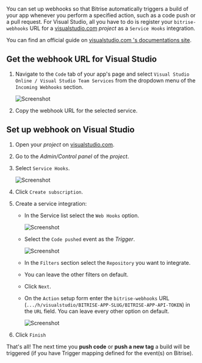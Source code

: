 You can set up webhooks so that Bitrise automatically triggers a build of your app whenever you perform a specified action, such as a code push or a pull request. For Visual Studio, all you have to do is register your `bitrise-webhooks` URL for
a [visualstudio.com](https://visualstudio.com) *project* as a `Service Hooks` integration.

You can find an official guide
on [visualstudio.com 's documentations site](https://www.visualstudio.com/en-us/get-started/integrate/service-hooks/webhooks-and-vso-vs).

## Get the webhook URL for Visual Studio

1. Navigate to the `Code` tab of your app's page and select `Visual Studio Online / Visual Studio Team Services` from the dropdown menu of the `Incoming Webhooks` section.

    ![Screenshot](/img/webhooks/bitrise-visual-webhook.png)

1. Copy the webhook URL for the selected service.

## Set up webhook on Visual Studio

1. Open your *project* on [visualstudio.com](https://visualstudio.com).
1. Go to the *Admin/Control panel* of the *project*.
1. Select `Service Hooks`.

    ![Screenshot](/img/webhooks/visual-studio-service-hooks.png)

1. Click `Create subscription`.
1. Create a service integration:

    * In the Service list select the `Web Hooks` option.

        ![Screenshot](/img/webhooks/visual-studio-new-service.png)

    * Select the `Code pushed` event as the *Trigger*.

        ![Screenshot](/img/webhooks/visual-studio-code-pushed.png)

    * In the `Filters` section select the `Repository` you want to integrate.
    * You can leave the other filters on default.
    * Click `Next`.
    * On the `Action` setup form enter the `bitrise-webhooks` URL (`.../h/visualstudio/BITRISE-APP-SLUG/BITRISE-APP-API-TOKEN`) in the `URL` field. You can leave every other option on default.

        ![Screenshot](/img/webhooks/visual-studio-webhook-url.png)

1. Click `Finish`

That's all! The next time you __push code__ or __push a new tag__
a build will be triggered (if you have Trigger mapping defined for the event(s) on Bitrise).
